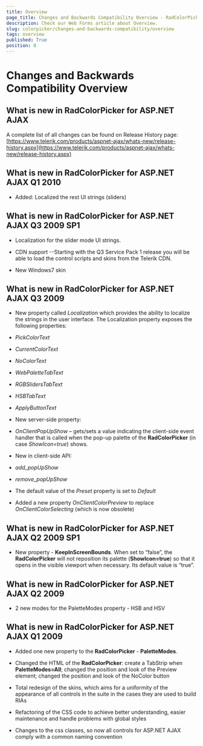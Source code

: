 ```yaml
---
title: Overview
page_title: Changes and Backwards Compatibility Overview - RadColorPicker
description: Check our Web Forms article about Overview.
slug: colorpicker/changes-and-backwards-compatibility/overview
tags: overview
published: True
position: 0
---
```


# Changes and Backwards Compatibility Overview



## What is new in RadColorPicker for ASP.NET AJAX

A complete list of all changes can be found on Release History page:[https://www.telerik.com/products/aspnet-ajax/whats-new/release-history.aspx](https://www.telerik.com/products/aspnet-ajax/whats-new/release-history.aspx)

## What is new in RadColorPicker for ASP.NET AJAX Q1 2010

* Added: Localized the rest UI strings (sliders)



## What is new in RadColorPicker for ASP.NET AJAX Q3 2009 SP1

* Localization for the slider mode UI strings.

* CDN support --Starting with the Q3 Service Pack 1 release you will be able to load the control scripts and skins from the Telerik CDN.

* New Windows7 skin



## What is new in RadColorPicker for ASP.NET AJAX Q3 2009

* New property called *Localization* which provides the ability to localize the strings in the user interface. The Localization property exposes the following properties:

* *PickColorText*

* *CurrentColorText*

* *NoColorText*

* *WebPaletteTabText*

* *RGBSlidersTabText*

* *HSBTabText*

* *ApplyButtonText*

* New server-side property:

* *OnClientPopUpShow* – gets/sets a value indicating the client-side event handler that is called when the pop-up palette of the **RadColorPicker** (in case *ShowIcon=true*) shows.

* New in client-side API:

* *add_popUpShow*

* *remove_popUpShow*

* The default value of the *Preset* property is set to *Default*

* Added a new property *OnClientColorPreview* to replace *OnClientColorSelecting* (which is now obsolete)

## What is new in RadColorPicker for ASP.NET AJAX Q2 2009 SP1

* New property - **KeepInScreenBounds**. When set to “false”, the **RadColorPicker** will not reposition its palette (**ShowIcon=true**) so that it opens in the visible viewport when necessary. Its default value is “true”.

## What is new in RadColorPicker for ASP.NET AJAX Q2 2009

* 2 new modes for the PaletteModes property - HSB and HSV

## What is new in RadColorPicker for ASP.NET AJAX Q1 2009

* Added one new property to the **RadColorPicker** - **PaletteModes**.

* Changed the HTML of the **RadColorPicker**: create a TabStrip when **PaletteModes=All**; changed the position and look of the Preview element; changed the position and look of the NoColor button

* Total redesign of the skins, which aims for a uniformity of the appearance of all controls in the suite in the cases they are used to build RIAs

* Refactoring of the CSS code to achieve better understanding, easier maintenance and handle problems with global styles

* Changes to the css classes, so now all controls for ASP.NET AJAX comply with a common naming convention
